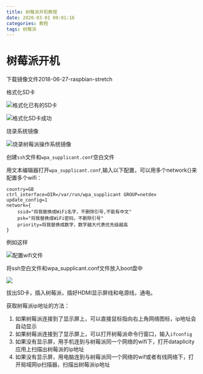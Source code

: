 ```yaml
---
title: 树莓派开机教程
date: 2020-03-01 00:01:16
categories: 教程
tags: 树莓派
---
```


# 树莓派开机

下载镜像文件2018-06-27-raspbian-stretch





格式化SD卡

![格式化已有的SD卡](https://cdn.jsdelivr.net/gh/Nesxc/file/13714448-bc7215d37c39e836.png)



![格式化SD卡成功](https://cdn.jsdelivr.net/gh/Nesxc/file/13714448-abf5e3f941d3016a.png)

烧录系统镜像

![烧录树莓派操作系统镜像](https://cdn.jsdelivr.net/gh/Nesxc/file/13714448-6d22b8fb9a2fbd6a.png)



创建`ssh`文件和`wpa_supplicant.conf`空白文件

用文本编辑器打开`wpa_supplicant.conf`,输入以下配置，可以用多个network{}来配置多个wifi：

```shell
country=GB
ctrl_interface=DIR=/var/run/wpa_supplicant GROUP=netdev
update_config=1
network={
	ssid="将我替换成WiFi名字，不删除引号,不能有中文"
	psk="将我替换成WiFi密码，不删除引号"
	priority=将我替换成数字，数字越大代表优先级越高
}
```

例如这样

![配置wifi文件](https://cdn.jsdelivr.net/gh/Nesxc/file/13714448-1b37351bcd946978.png)

将ssh空白文件和wpa_supplicant.conf文件放入boot盘中

![](https://cdn.jsdelivr.net/gh/Nesxc/file/13714448-70819fe7ad131c4c.png)



拔出SD卡，插入树莓派，插好HDMI显示屏线和电源线，通电。



获取树莓派ip地址的方法：

1. 如果树莓派连接到了显示屏上，可以直接鼠标指向右上角网络图标，ip地址会自动显示
2. 如果树莓派连接到了显示屏上，可以打开树莓派命令行窗口，输入`ifconfig`
3. 如果没有显示屏，用手机连到与树莓派同一个网络的wifi下，打开dataplicity应用上扫描出树莓派的ip地址
4. 如果没有显示屏，用电脑连到与树莓派同一个网络的wif或者有线网络下，打开局域网ip扫描器，扫描出树莓派ip地址



